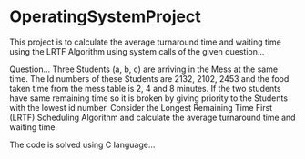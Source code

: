 # OperatingSystemProject
This  project is to calculate the average turnaround time and waiting time using the LRTF Algorithm using system calls of the given question...

Question... Three Students (a, b, c) are arriving in the Mess at the same time. The Id numbers of these Students are 2132, 2102, 2453 and the food taken time from the mess table is 2, 4 and 8 minutes. If the two students have same remaining time so it is broken by giving priority to the Students with the lowest id number. Consider the Longest Remaining Time First (LRTF) Scheduling Algorithm and calculate the average turnaround time and waiting time.


The code is solved using C language...
